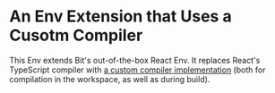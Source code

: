 # An Env Extension that Uses a Cusotm Compiler

This Env extends Bit's out-of-the-box React Env. 
It replaces React's TypeScript compiler with [a custom compiler implementation](https://github.com/teambit/examples/tree/master/compilation/examples/extensions/my-compiler-no-sm) (both for compilation in the workspace, as well as during build).
